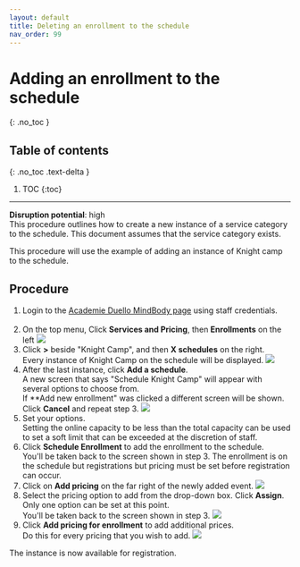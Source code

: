 ```yaml
---
layout: default
title: Deleting an enrollment to the schedule
nav_order: 99
---
```


# Adding an enrollment to the schedule
{: .no_toc }

## Table of contents
{: .no_toc .text-delta }

1. TOC
{:toc}
---
**Disruption potential**: high  
This procedure outlines how to create a new instance of a service category to the schedule. 
This document assumes that the service category exists.

This procedure will use the example of adding an instance of Knight camp to the schedule.

## Procedure

1. Login to the [Academie Duello MindBody page](https://clients.mindbodyonline.com/LoginLaunch?studioid=154406) using staff credentials. <br><br>
2. On the top menu, Click **Services and Pricing**, then **Enrollments** on the left
[<img src="http://github.com/clintonbf/Lynns-and-Clints-doc-project/blob/gh-pages/assets/images/create-event-2.png" />](http://github.com/clintonbf/Lynns-and-Clints-doc-project/blob/gh-pages/assets/images/create-event-2.png)
3. Click **>** beside "Knight Camp", and then **X schedules** on the right.  
Every instance of Knight Camp on the schedule will be displayed.
[<img src="http://github.com/clintonbf/Lynns-and-Clints-doc-project/blob/gh-pages/assets/images/create-event-3.png" />](http://github.com/clintonbf/Lynns-and-Clints-doc-project/blob/gh-pages/assets/images/create-event-3.png)
4. After the last instance, click **Add a schedule**.  
A new screen that says "Schedule Knight Camp" will appear with several options to choose from.  
If **Add new enrollment" was clicked a different screen will be shown. Click **Cancel** and repeat step 3.
[<img src="http://github.com/clintonbf/Lynns-and-Clints-doc-project/blob/gh-pages/assets/images/create-event-4.png" />](http://github.com/clintonbf/Lynns-and-Clints-doc-project/blob/gh-pages/assets/images/create-event-4.png)
5. Set your options.  
Setting the online capacity to be less than the total capacity can be used to set a soft limit that can be exceeded at the discretion of staff.
6. Click **Schedule Enrollment** to add the enrollment to the schedule.  
You'll be taken back to the screen shown in step 3. 
The enrollment is on the schedule but registrations but pricing must be set before registration can occur.
7. Click on **Add pricing** on the far right of the newly added event.
[<img src="http://github.com/clintonbf/Lynns-and-Clints-doc-project/blob/gh-pages/assets/images/create-event-7.png" />](http://github.com/clintonbf/Lynns-and-Clints-doc-project/blob/gh-pages/assets/images/create-event-7.png)
8. Select the pricing option to add from the drop-down box. Click **Assign**.
Only one option can be set at this point.  
You'll be taken back to the screen shown in step 3.
[<img src="http://github.com/clintonbf/Lynns-and-Clints-doc-project/blob/gh-pages/assets/images/create-event-8.png" />](http://github.com/clintonbf/Lynns-and-Clints-doc-project/blob/gh-pages/assets/images/create-event-8.png)
9. Click **Add pricing for enrollment** to add additional prices.  
Do this for every pricing that you wish to add.
[<img src="http://github.com/clintonbf/Lynns-and-Clints-doc-project/blob/gh-pages/assets/images/create-event-9.png" />](http://github.com/clintonbf/Lynns-and-Clints-doc-project/blob/gh-pages/assets/images/create-event-9.png)

The instance is now available for registration.
